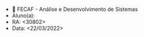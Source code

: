 - 👋 FECAF - Análise e Desenvolvimento de Sistemas
- Aluno(a): <Cosme Rodolfo Ramos Barbosa>
- RA: <30802>
- Data: <22/03/2022>

<!---
CosmeR97/CosmeR97 is a ✨ special ✨ repository because its `README.md` (this file) appears on your GitHub profile.
You can click the Preview link to take a look at your changes.
--->
